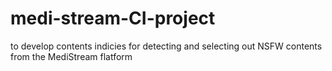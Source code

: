 # medi-stream-CI-project
to develop contents indicies for detecting and selecting out NSFW contents from the MediStream flatform
